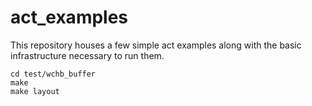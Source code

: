 # act_examples

This repository houses a few simple act examples along with the basic infrastructure necessary to run them.

```
cd test/wchb_buffer
make
make layout
```
